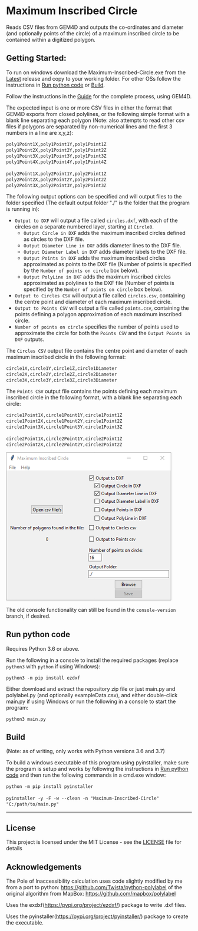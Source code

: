 # Maximum Inscribed Circle

Reads CSV files from GEM4D and outputs the co-ordinates and diameter (and optionally points of the circle) of a maximum inscribed circle to be contained within a digitized polygon.


## Getting Started:

To run on windows download the Maximum-Inscribed-Circle.exe from the [Latest](https://github.com/Archer4499/Maximum-Inscribed-Circle/releases/latest) release and copy to your working folder. For other OSs follow the instructions in [Run python code](#Run-python-code) or [Build](#Build).

Follow the instructions in the [Guide](/Technical%20Note%20-%20Calculation%20of%20Span%20of%20Intersection_v1.2.pdf) for the complete process, using GEM4D.

The expected input is one or more CSV files in either the format that GEM4D exports from closed polylines, or the following simple format with a blank line separating each polygon (Note: also attempts to read other csv files if polygons are separated by non-numerical lines and the first 3 numbers in a line are x,y,z):
```
poly1Point1X,poly1Point1Y,poly1Point1Z
poly1Point2X,poly1Point2Y,poly1Point2Z
poly1Point3X,poly1Point3Y,poly1Point3Z
poly1Point4X,poly1Point4Y,poly1Point4Z

poly2Point1X,poly2Point1Y,poly2Point1Z
poly2Point2X,poly2Point2Y,poly2Point2Z
poly2Point3X,poly2Point3Y,poly2Point3Z
```

The following output options can be specified and will output files to the folder specified (The default output folder "./" is the folder that the program is running in):
* `Output to DXF` will output a file called `circles.dxf`, with each of the circles on a separate numbered layer, starting at `Circle0`.
    * `Output Circle in DXF` adds the maximum inscribed circles defined as circles to the DXF file.
    * `Output Diameter Line in DXF` adds diameter lines to the DXF file.
    * `Output Diameter Label in DXF` adds diameter labels to the DXF file.
    * `Output Points in DXF` adds the maximum inscribed circles approximated as points to the DXF file (Number of points is specified by the `Number of points on circle` box below).
    * `Output PolyLine in DXF` adds the maximum inscribed circles approximated as polylines to the DXF file (Number of points is specified by the `Number of points on circle` box below).
* `Output to Circles CSV` will output a file called `circles.csv`, containing the centre point and diameter of each maximum inscribed circle.
* `Output to Points CSV` will output a file called `points.csv`, containing the points defining a polygon approximation of each maximum inscribed circle.
* `Number of points on circle` specifies the number of points used to approximate the circle for both the `Points CSV` and the `Output Points in DXF` outputs.

The `Circles CSV` output file contains the centre point and diameter of each maximum inscribed circle in the following format:
```
circle1X,circle1Y,circle1Z,circle1Diameter
circle2X,circle2Y,circle2Z,circle2Diameter
circle3X,circle3Y,circle3Z,circle3Diameter
```

The `Points CSV` output file contains the points defining each maximum inscribed circle in the following format, with a blank line separating each circle:
```
circle1Point1X,circle1Point1Y,circle1Point1Z
circle1Point2X,circle1Point2Y,circle1Point2Z
circle1Point3X,circle1Point3Y,circle1Point3Z

circle2Point1X,circle2Point1Y,circle2Point1Z
circle2Point2X,circle2Point2Y,circle2Point2Z
```

![Alt text](/screenshot.png?raw=true "Screenshot of program")

The old console functionality can still be found in the `console-version` branch, if desired.


## Run python code

Requires Python 3.6 or above.

Run the following in a console to install the required packages (replace `python3` with `python` if using Windows):
```
python3 -m pip install ezdxf
```

Either download and extract the repository zip file or just main.py and polylabel.py (and optionally exampleData.csv), and either double-click main.py if using Windows or run the following in a console to start the program:
```
python3 main.py
```

## Build

(Note: as of writing, only works with Python versions 3.6 and 3.7)

To build a windows executable of this program using pyinstaller, make sure the program is setup and works by following the instructions in [Run python code](#Run-python-code) and then run the following commands in a cmd.exe window:
```
python -m pip install pyinstaller

pyinstaller -y -F -w --clean -n "Maximum-Inscribed-Circle"  "C:/path/to/main.py"
```

---
## License

This project is licensed under the MIT License - see the [LICENSE](LICENSE) file for details

## Acknowledgements

The Pole of Inaccessibility calculation uses code slightly modified by me from a port to python: https://github.com/Twista/python-polylabel of the original algorithm from MapBox: https://github.com/mapbox/polylabel

Uses the exdxf(https://pypi.org/project/ezdxf/) package to write .dxf files.

Uses the pyinstaller(https://pypi.org/project/pyinstaller/) package to create the executable.
